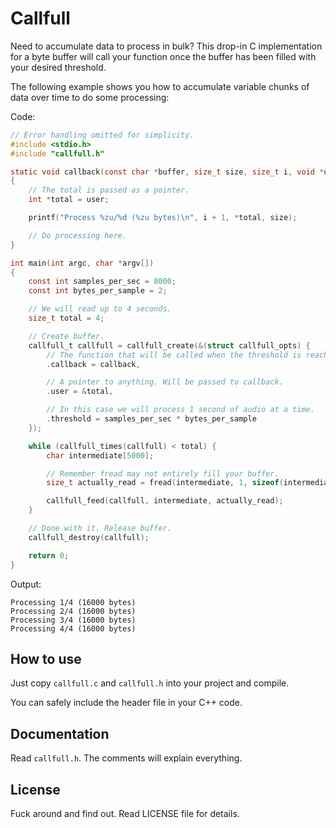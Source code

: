 # Callfull

Need to accumulate data to process in bulk? This drop-in C implementation for a
byte buffer will call your function once the buffer has been filled with your
desired threshold.

The following example shows you how to accumulate variable chunks of data over
time to do some processing:

Code:

```c
// Error handling omitted for simplicity.
#include <stdio.h>
#include "callfull.h"

static void callback(const char *buffer, size_t size, size_t i, void *user)
{
    // The total is passed as a pointer.
    int *total = user;

    printf("Process %zu/%d (%zu bytes)\n", i + 1, *total, size);

    // Do processing here.
}

int main(int argc, char *argv[])
{
    const int samples_per_sec = 8000;
    const int bytes_per_sample = 2;

    // We will read up to 4 seconds.
    size_t total = 4;

    // Create buffer.
    callfull_t callfull = callfull_create(&(struct callfull_opts) {
        // The function that will be called when the threshold is reached.
        .callback = callback,

        // A pointer to anything. Will be passed to callback.
        .user = &total,

        // In this case we will process 1 second of audio at a time.
        .threshold = samples_per_sec * bytes_per_sample
    });

    while (callfull_times(callfull) < total) {
        char intermediate[5000];

        // Remember fread may not entirely fill your buffer.
        size_t actually_read = fread(intermediate, 1, sizeof(intermediate), stdin);

        callfull_feed(callfull, intermediate, actually_read);
    }

    // Done with it. Release buffer.
    callfull_destroy(callfull);

    return 0;
}
```

Output:

```
Processing 1/4 (16000 bytes)
Processing 2/4 (16000 bytes)
Processing 3/4 (16000 bytes)
Processing 4/4 (16000 bytes)
```


## How to use

Just copy `callfull.c` and `callfull.h` into your project and compile.

You can safely include the header file in your C++ code.


## Documentation

Read `callfull.h`. The comments will explain everything.


## License

Fuck around and find out. Read LICENSE file for details.
